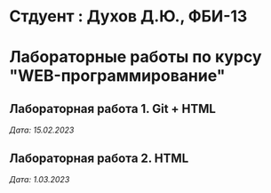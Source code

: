 # Стдуент : Духов Д.Ю., ФБИ-13

# Лабораторные работы по курсу "WEB-программирование"

## Лабораторная работа 1. Git + HTML

*Дата: 15.02.2023*

## Лабораторная работа 2. HTML
*Дата: 1.03.2023*